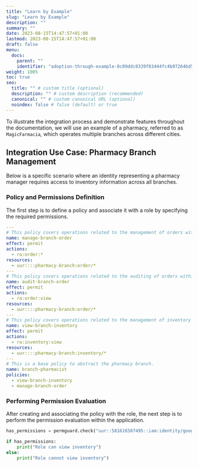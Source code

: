 ```yaml
---
title: "Learn by Example"
slug: "Learn by Example"
description: ""
summary: ""
date: 2023-08-15T14:47:57+01:00
lastmod: 2023-08-15T14:47:57+01:00
draft: false
menu:
  docs:
    parent: ""
    identifier: "adoption-through-example-8c89ddc8339f83444fc4b97264bd5c45"
weight: 1005
toc: true
seo:
  title: "" # custom title (optional)
  description: "" # custom description (recommended)
  canonical: "" # custom canonical URL (optional)
  noindex: false # false (default) or true
---
```

To illustrate the integration process and demonstrate features throughout the documentation, we will use an example of a pharmacy, referred to as `MagicFarmacia`, which operates multiple branches across different cities.

## Integration Use Case: Pharmacy Branch Management

Below is a specific scenario where an identity representing a pharmacy manager requires access to inventory information across all branches.

### Policy and Permissions Definition

The first step is to define a policy and associate it with a role by specifying the required permissions.

```yaml
---
# This policy covers operations related to the management of orders within a pharmacy branch.
name: manage-branch-order
effect: permit
actions:
  - ra:order:*
resources:
  - uur::::pharmacy-branch:order/*
---
# This policy covers operations related to the auditing of orders within a pharmacy branch.
name: audit-branch-order
effect: permit
actions:
  - ra:order:view
resources:
  - uur::::pharmacy-branch:order/*
---
# This policy covers operations related to the management of inventory within a pharmacy branch.
name: view-branch-inventory
effect: permit
actions:
  - ra:inventory:view
resources:
  - uur::::pharmacy-branch:inventory/*
---
# This is a base policy to abstract the pharmacy branch.
name: branch-pharmacist
policies:
  - view-branch-inventory
  - manage-branch-order
```

### Performing Permission Evaluation

After creating and associating the policy with the role, the next step is to perform the permission evaluation within the application.

```python  {title="app.py"}
has_permissions = permguard.check("uur::581616507495::iam:identity/google/pharmacist", "magicfarmacia", "inventory", "view")

if has_permissions:
    print("Role can view inventory")
else:
    print("Role cannot view inventory")
```
